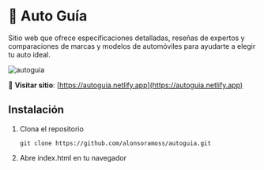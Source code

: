 # 🚗 Auto Guía  
Sitio web que ofrece especificaciones detalladas, reseñas de expertos y comparaciones de marcas y modelos de automóviles para ayudarte a elegir tu auto ideal.

![autoguia](https://github.com/user-attachments/assets/7ebed808-b6a6-4b78-ad31-cd4fbda163ab)

🔗 **Visitar sitio**: [https://autoguia.netlify.app](https://autoguia.netlify.app)  

## Instalación

1. Clona el repositorio

       git clone https://github.com/alonsoramoss/autoguia.git
   
2. Abre index.html en tu navegador
